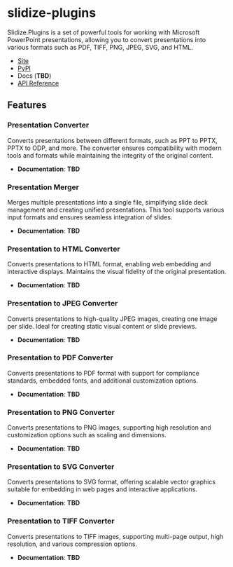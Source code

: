 # slidize-plugins

Slidize.Plugins is a set of powerful tools for working with Microsoft PowerPoint presentations, allowing you to convert presentations into various formats such as PDF, TIFF, PNG, JPEG, SVG, and HTML.

- [Site](https://www.slidize.com/)
- [PyPI](https://pypi.org/project/slidize-plugins/)
- Docs (**TBD**)
- [API Reference](https://docs.slidize.com/python/api/)

## Features

### Presentation Converter
Converts presentations between different formats, such as PPT to PPTX, PPTX to ODP, and more. The converter ensures compatibility with modern tools and formats while maintaining the integrity of the original content.

- **Documentation**: **TBD**

### Presentation Merger
Merges multiple presentations into a single file, simplifying slide deck management and creating unified presentations. This tool supports various input formats and ensures seamless integration of slides.

- **Documentation**: **TBD**

### Presentation to HTML Converter
Converts presentations to HTML format, enabling web embedding and interactive displays. Maintains the visual fidelity of the original presentation.

- **Documentation**: **TBD**

### Presentation to JPEG Converter
Converts presentations to high-quality JPEG images, creating one image per slide. Ideal for creating static visual content or slide previews.

- **Documentation**: **TBD**

### Presentation to PDF Converter
Converts presentations to PDF format with support for compliance standards, embedded fonts, and additional customization options.

- **Documentation**: **TBD**

### Presentation to PNG Converter
Converts presentations to PNG images, supporting high resolution and customization options such as scaling and dimensions.

- **Documentation**: **TBD**

### Presentation to SVG Converter
Converts presentations to SVG format, offering scalable vector graphics suitable for embedding in web pages and interactive applications.

- **Documentation**: **TBD**

### Presentation to TIFF Converter
Converts presentations to TIFF images, supporting multi-page output, high resolution, and various compression options.

- **Documentation**: **TBD**

